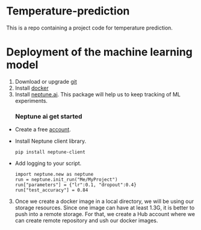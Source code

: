 # Temperature-prediction
This is a repo containing a project code for temperature prediction.
# Deployment of the machine learning model
1. Download or upgrade [git](https://www.atlassian.com/git/tutorials/install-git)
2. Install [docker]( https://docs.docker.com/desktop/install/mac-install/)
3. Install [neptune.ai](https://neptune.ai/). This package will help us to keep
tracking of ML experiments.
    ### Neptune ai get started
* Create a free [account](https://ui.neptune.ai/auth/realms/neptune/protocol/openid-connect/registrations?client_id=neptune-frontend&redirect_uri=https%3A%2F%2Fapp.neptune.ai%2F-%2Fonboarding&state=e18d6183-a384-42cd-8e3d-ae5738ba63b1&response_mode=fragment&response_type=code&scope=openid&nonce=2cc29941-845b-4dd4-83c1-7a6c6cd72830).

* Install Neptune client library.

      pip install neptune-client
* Add logging to your script.

      import neptune.new as neptune
      run = neptune.init_run("Me/MyProject")
      run["parameters"] = {"lr":0.1, "dropout":0.4}
      run["test_accuracy"] = 0.84
3. Once we create a docker image in a local directory, we will be using our storage resources. 
Since one image can have at least 1.3G, it is better to push into a remote storage.
For that, we create a Hub account where we can create remote repository and ush our docker images.